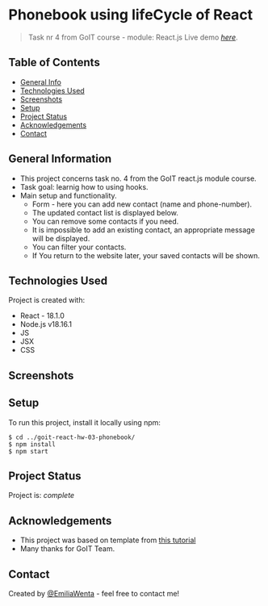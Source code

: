 # Phonebook using lifeCycle of React

> Task nr 4 from GoIT course - module: React.js Live demo
> [_here_](https://emiliawenta.github.io/goit-react-hw-04-phonebook/).

## Table of Contents

- [General Info](#general-information)
- [Technologies Used](#technologies-used)
- [Screenshots](#screenshots)
- [Setup](#setup)
- [Project Status](#project-status)
- [Acknowledgements](#acknowledgements)
- [Contact](#contact)
<!-- * [License](#license) -->

## General Information

- This project concerns task no. 4 from the GoIT react.js module course.
- Task goal: learnig how to using hooks.
- Main setup and functionality.
  - Form - here you can add new contact (name and phone-number).
  - The updated contact list is displayed below.
  - You can remove some contacts if you need.
  - It is impossible to add an existing contact, an appropriate message will be
    displayed.
  - You can filter your contacts.
  - If You return to the website later, your saved contacts will be shown.

## Technologies Used

Project is created with:

- React - 18.1.0
- Node.js v18.16.1
- JS
- JSX
- CSS

## Screenshots

## Setup

To run this project, install it locally using npm:

```
$ cd ../goit-react-hw-03-phonebook/
$ npm install
$ npm start
```

## Project Status

Project is: _complete_

## Acknowledgements

- This project was based on template from
  [this tutorial](https://github.com/goitacademy/react-homework-template#readme)
- Many thanks for GoIT Team.

## Contact

Created by [@EmiliaWenta](https://github.com/EmiliaWenta) - feel free to contact
me!
